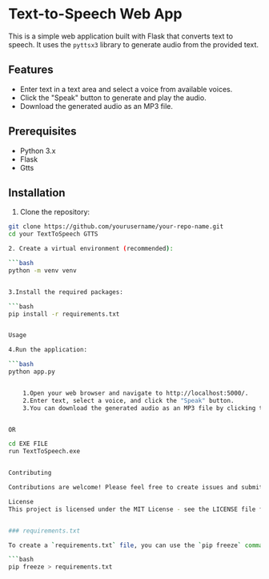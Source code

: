 # Text-to-Speech Web App

This is a simple web application built with Flask that converts text to speech. It uses the `pyttsx3` library to generate audio from the provided text.

## Features

- Enter text in a text area and select a voice from available voices.
- Click the "Speak" button to generate and play the audio.
- Download the generated audio as an MP3 file.

## Prerequisites

- Python 3.x
- Flask
- Gtts

## Installation

1. Clone the repository:

```bash
git clone https://github.com/yourusername/your-repo-name.git
cd your TextToSpeech GTTS

2. Create a virtual environment (recommended):

```bash
python -m venv venv


3.Install the required packages:

```bash
pip install -r requirements.txt


Usage

4.Run the application:

```bash
python app.py


    1.Open your web browser and navigate to http://localhost:5000/.
    2.Enter text, select a voice, and click the "Speak" button.
    3.You can download the generated audio as an MP3 file by clicking the "Download as MP3" link.


OR

cd EXE FILE
run TextToSpeech.exe


Contributing

Contributions are welcome! Please feel free to create issues and submit pull requests.

License
This project is licensed under the MIT License - see the LICENSE file for details.


### requirements.txt

To create a `requirements.txt` file, you can use the `pip freeze` command to list the installed packages in your virtual environment. Run the following command while your virtual environment is activated:

```bash
pip freeze > requirements.txt
